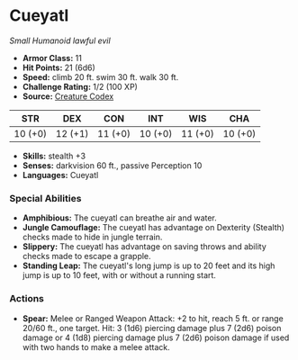# Cueyatl

*Small* *Humanoid* *lawful evil*

- **Armor Class:** 11
- **Hit Points:** 21 (6d6)
- **Speed:** climb 20 ft. swim 30 ft. walk 30 ft.
- **Challenge Rating:** 1/2 (100 XP)
- **Source:** [Creature Codex](https://koboldpress.com/kpstore/product/creature-codex-for-5th-edition-dnd/)

| STR | DEX | CON | INT | WIS | CHA |
| --- | --- | --- | --- | --- | --- |
| 10 (+0) | 12 (+1) | 11 (+0) | 10 (+0) | 11 (+0) | 10 (+0) |

- **Skills:** stealth +3
- **Senses:** darkvision 60 ft., passive Perception 10
- **Languages:** Cueyatl
### Special Abilities
- **Amphibious:** The cueyatl can breathe air and water.
- **Jungle Camouflage:** The cueyatl has advantage on Dexterity (Stealth) checks made to hide in jungle terrain.
- **Slippery:** The cueyatl has advantage on saving throws and ability checks made to escape a grapple.
- **Standing Leap:** The cueyatl's long jump is up to 20 feet and its high jump is up to 10 feet, with or without a running start.
### Actions
- **Spear:** Melee or Ranged Weapon Attack: +2 to hit, reach 5 ft. or range 20/60 ft., one target. Hit: 3 (1d6) piercing damage plus 7 (2d6) poison damage or 4 (1d8) piercing damage plus 7 (2d6) poison damage if used with two hands to make a melee attack.
